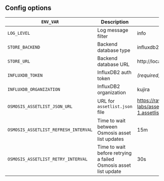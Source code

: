 ## Config options
| `ENV_VAR` | Description | Default | Options |
| ------- | ---- | --- | --- |
| `LOG_LEVEL` | Log message filter | info | debug, info, warn, error |
| `STORE_BACKEND` | Backend database type | influxdb2 | influxdb2 |
| `STORE_URL` | Backend database URL | http://localhost:8086 | URL |
| `INFLUXDB_TOKEN` | InfluxDB2 auth token | _(required)_ | String (secret) |
| `INFLUXDB_ORGANIZATION` | InfluxDB2 organization | kujira | String |
| `OSMOSIS_ASSETLIST_JSON_URL` | URL for `assetlist.json` file | https://raw.githubusercontent.com/osmosis-labs/assetlists/main/osmosis-1/osmosis-1.assetlist.json | URL |
| `OSMOSIS_ASSETLIST_REFRESH_INTERVAL` | Time to wait between Osmosis asset list updates | 15m | `time.Duration` string |
| `OSMOSIS_ASSETLIST_RETRY_INTERVAL` | Time to wait before retrying a failed Osmosis asset list update | 30s | `time.Duration` string |
